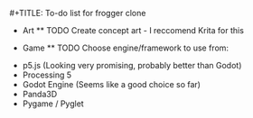 #+TITLE: To-do list for frogger clone

* Art
** TODO Create concept art - I reccomend Krita for this

* Game
** TODO Choose engine/framework to use from:
 -  p5.js (Looking very promising, probably better than Godot)
 -  Processing 5
 -  Godot Engine (Seems like a good choice so far)
 -  Panda3D
 -  Pygame / Pyglet
